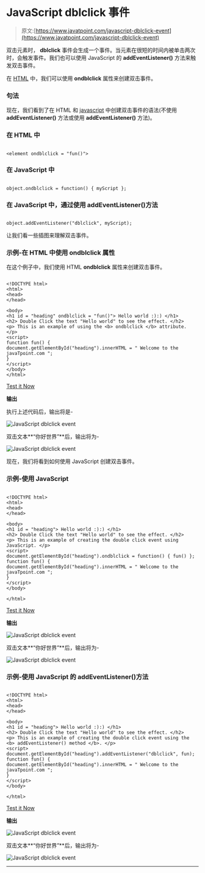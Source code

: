 # JavaScript dblclick 事件

> 原文:[https://www.javatpoint.com/javascript-dblclick-event](https://www.javatpoint.com/javascript-dblclick-event)

双击元素时， **dblclick** 事件会生成一个事件。当元素在很短的时间内被单击两次时，会触发事件。我们也可以使用 JavaScript 的 **addEventListener()** 方法来触发双击事件。

在 [HTML](https://www.javatpoint.com/html-tutorial) 中，我们可以使用 **ondblclick** 属性来创建双击事件。

### 句法

现在，我们看到了在 HTML 和 [javascript](https://www.javatpoint.com/javascript-tutorial) 中创建双击事件的语法(不使用 **addEventListener()** 方法或使用 **addEventListener()** 方法)。

### 在 HTML 中

```

<element ondblclick = "fun()">

```

### 在 JavaScript 中

```

object.ondblclick = function() { myScript };

```

### 在 JavaScript 中，通过使用 addEventListener()方法

```

object.addEventListener("dblclick", myScript);

```

让我们看一些插图来理解双击事件。

### 示例-在 HTML 中使用 ondblclick 属性

在这个例子中，我们使用 HTML **ondblclick** 属性来创建双击事件。

```

<!DOCTYPE html>
<html>
<head>
</head>

<body>
<h1 id = "heading" ondblclick = "fun()"> Hello world :):) </h1>
<h2> Double Click the text "Hello world" to see the effect. </h2>
<p> This is an example of using the <b> ondblclick </b> attribute. </p>
<script>
function fun() {
document.getElementById("heading").innerHTML = " Welcome to the javaTpoint.com ";
}
</script>
</body>
</html>

```

[Test it Now](https://www.javatpoint.com/oprweb/test.jsp?filename=javascript-dblclick-event1)

**输出**

执行上述代码后，输出将是-

![JavaScript dblclick event](img/ffe2d3743e87f4ba894127eba2ba1f52.png)

双击文本**“你好世界”**后，输出将为-

![JavaScript dblclick event](img/8f4bcdb32361f6c187c16d2db93b49eb.png)

现在，我们将看到如何使用 JavaScript 创建双击事件。

### 示例-使用 JavaScript

```

<!DOCTYPE html>
<html>
<head>
</head>

<body>
<h1 id = "heading"> Hello world :):) </h1>
<h2> Double Click the text "Hello world" to see the effect. </h2>
<p> This is an example of creating the double click event using JavaScript. </p>
<script>
document.getElementById("heading").ondblclick = function() { fun() };
function fun() {
document.getElementById("heading").innerHTML = " Welcome to the javaTpoint.com ";
}
</script>
</body>

</html>

```

[Test it Now](https://www.javatpoint.com/oprweb/test.jsp?filename=javascript-dblclick-event2)

**输出**

![JavaScript dblclick event](img/2451a5f970c8598b478259eae7e97240.png)

双击文本**“你好世界”**后，输出将为-

![JavaScript dblclick event](img/b9111bdb385d8bb344821372592bb3e1.png)

### 示例-使用 JavaScript 的 addEventListener()方法

```

<!DOCTYPE html>
<html>
<head>
</head>

<body>
<h1 id = "heading"> Hello world :):) </h1>
<h2> Double Click the text "Hello world" to see the effect. </h2>
<p> This is an example of creating the double click event using the <b> addEventListener() method </b>. </p>
<script>
document.getElementById("heading").addEventListener("dblclick", fun);
function fun() {
document.getElementById("heading").innerHTML = " Welcome to the javaTpoint.com ";
}
</script>
</body>

</html>

```

[Test it Now](https://www.javatpoint.com/oprweb/test.jsp?filename=javascript-dblclick-event3)

**输出**

![JavaScript dblclick event](img/34aa730a89d8bc443c0b7febb47120b3.png)

双击文本**“你好世界”**后，输出将为-

![JavaScript dblclick event](img/a45d7281a58b1b2045b3bd2714a8080b.png)

* * *